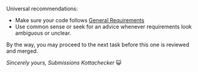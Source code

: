 Universal recommendations:
- Make sure your code follows [General Requirements](https://kottans.org/documentation/docs/doc/code-review/#general-requirements) 
- Use common sense or seek for an advice whenever requirements look ambiguous or unclear. 

By the way, you may proceed to the next task before this one is reviewed and merged.

_Sincerely yours,_
_Submissions Kottachecker_ 😺
